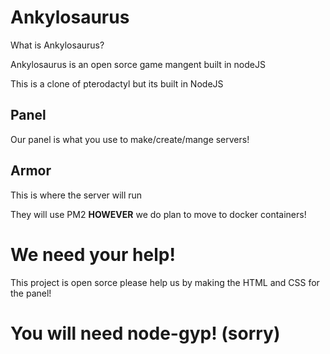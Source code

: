 # Ankylosaurus


What is Ankylosaurus?

Ankylosaurus is an open sorce game mangent built in nodeJS

This is a clone of pterodactyl but its built in NodeJS


## Panel

Our panel is what you use to make/create/mange servers!

## Armor

This is where the server will run

They will use PM2 **HOWEVER** we do plan to move to docker containers!


# We need your help!

This project is open sorce please help us by making the HTML and CSS for the panel!

# You will need node-gyp! (sorry)

